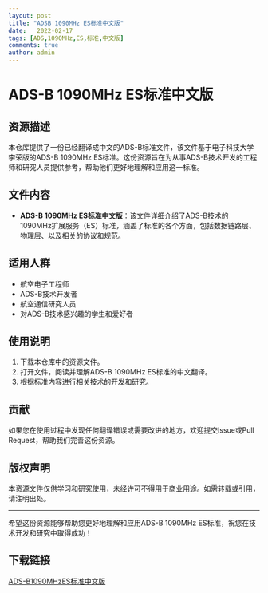 ```yaml
---
layout: post
title: "ADSB 1090MHz ES标准中文版"
date:   2022-02-17
tags: [ADS,1090MHz,ES,标准,中文版]
comments: true
author: admin
---
```

# ADS-B 1090MHz ES标准中文版

## 资源描述

本仓库提供了一份已经翻译成中文的ADS-B标准文件，该文件基于电子科技大学李荣版的ADS-B 1090MHz ES标准。这份资源旨在为从事ADS-B技术开发的工程师和研究人员提供参考，帮助他们更好地理解和应用这一标准。

## 文件内容

- **ADS-B 1090MHz ES标准中文版**：该文件详细介绍了ADS-B技术的1090MHz扩展服务（ES）标准，涵盖了标准的各个方面，包括数据链路层、物理层、以及相关的协议和规范。

## 适用人群

- 航空电子工程师
- ADS-B技术开发者
- 航空通信研究人员
- 对ADS-B技术感兴趣的学生和爱好者

## 使用说明

1. 下载本仓库中的资源文件。
2. 打开文件，阅读并理解ADS-B 1090MHz ES标准的中文翻译。
3. 根据标准内容进行相关技术的开发和研究。

## 贡献

如果您在使用过程中发现任何翻译错误或需要改进的地方，欢迎提交Issue或Pull Request，帮助我们完善这份资源。

## 版权声明

本资源文件仅供学习和研究使用，未经许可不得用于商业用途。如需转载或引用，请注明出处。

---

希望这份资源能够帮助您更好地理解和应用ADS-B 1090MHz ES标准，祝您在技术开发和研究中取得成功！

## 下载链接

[ADS-B1090MHzES标准中文版](https://pan.quark.cn/s/6b6619864f54)